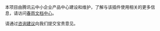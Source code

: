 本项目由腾讯云中小企业产品中心建设和维护，了解与该插件使用相关的更多信息，请访问[春雨文档中心](https://openapp.qq.com/docs/Wordpress/cos.html)。

请通过[咨询建议](https://support.qq.com/products/164613)向我们提交宝贵意见。